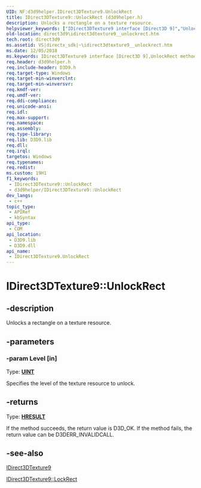 ```yaml
---
UID: NF:d3d9helper.IDirect3DTexture9.UnlockRect
title: IDirect3DTexture9::UnlockRect (d3d9helper.h)
description: Unlocks a rectangle on a texture resource.
helpviewer_keywords: ["IDirect3DTexture9 interface [Direct3D 9]","UnlockRect method","IDirect3DTexture9.UnlockRect","IDirect3DTexture9::UnlockRect","UnlockRect","UnlockRect method [Direct3D 9]","UnlockRect method [Direct3D 9]","IDirect3DTexture9 interface","d3d9helper/IDirect3DTexture9::UnlockRect","dc06fd43-b5ef-87a2-a68e-2779288b756b","direct3d9.idirect3dtexture9__unlockrect"]
old-location: direct3d9\idirect3dtexture9__unlockrect.htm
tech.root: direct3d9
ms.assetid: VS|directx_sdk|~\idirect3dtexture9__unlockrect.htm
ms.date: 12/05/2018
ms.keywords: IDirect3DTexture9 interface [Direct3D 9],UnlockRect method, IDirect3DTexture9.UnlockRect, IDirect3DTexture9::UnlockRect, UnlockRect, UnlockRect method [Direct3D 9], UnlockRect method [Direct3D 9],IDirect3DTexture9 interface, d3d9helper/IDirect3DTexture9::UnlockRect, dc06fd43-b5ef-87a2-a68e-2779288b756b, direct3d9.idirect3dtexture9__unlockrect
req.header: d3d9helper.h
req.include-header: D3D9.h
req.target-type: Windows
req.target-min-winverclnt: 
req.target-min-winversvr: 
req.kmdf-ver: 
req.umdf-ver: 
req.ddi-compliance: 
req.unicode-ansi: 
req.idl: 
req.max-support: 
req.namespace: 
req.assembly: 
req.type-library: 
req.lib: D3D9.lib
req.dll: 
req.irql: 
targetos: Windows
req.typenames: 
req.redist: 
ms.custom: 19H1
f1_keywords:
 - IDirect3DTexture9::UnlockRect
 - d3d9helper/IDirect3DTexture9::UnlockRect
dev_langs:
 - c++
topic_type:
 - APIRef
 - kbSyntax
api_type:
 - COM
api_location:
 - D3D9.lib
 - D3D9.dll
api_name:
 - IDirect3DTexture9.UnlockRect
---
```


# IDirect3DTexture9::UnlockRect


## -description

Unlocks a rectangle on a texture resource.

## -parameters

### -param Level [in]

Type: <b><a href="https://docs.microsoft.com/windows/desktop/WinProg/windows-data-types">UINT</a></b>

Specifies the level of the texture resource to unlock.

## -returns

Type: <b><a href="/windows/win32/com/structure-of-com-error-codes">HRESULT</a></b>

If the method succeeds, the return value is D3D_OK. If the method fails, the return value can be D3DERR_INVALIDCALL.

## -see-also

<a href="https://docs.microsoft.com/windows/desktop/api/d3d9helper/nn-d3d9helper-idirect3dtexture9">IDirect3DTexture9</a>



<a href="https://docs.microsoft.com/windows/desktop/api/d3d9helper/nf-d3d9helper-idirect3dtexture9-lockrect">IDirect3DTexture9::LockRect</a>

